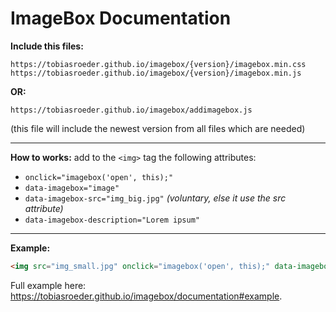 # ImageBox Documentation

**Include this files:**
```
https://tobiasroeder.github.io/imagebox/{version}/imagebox.min.css
https://tobiasroeder.github.io/imagebox/{version}/imagebox.min.js
```
**OR:**
```
https://tobiasroeder.github.io/imagebox/addimagebox.js
```
(this file will include the newest version from all files which are needed)

---

**How to works:**
add to the `<img>` tag the following attributes:

- `onclick="imagebox('open', this);"`
- `data-imagebox="image"`
- `data-imagebox-src="img_big.jpg"` _(voluntary, else it use the src attribute)_
- `data-imagebox-description="Lorem ipsum"`

---

**Example:**
```html
<img src="img_small.jpg" onclick="imagebox('open', this);" data-imagebox="image" data-imagebox-src="img_big.jpg" data-imagebox-description="Lorem ipsum">
```
Full example here: https://tobiasroeder.github.io/imagebox/documentation#example.
